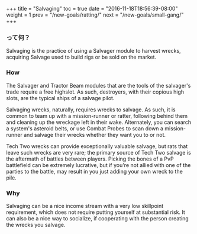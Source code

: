 +++ title = "Salvaging" toc = true date = "2016-11-18T18:56:39-08:00" weight = 1 prev = "/new-goals/ratting/" next = "/new-goals/small-gang/" +++

### って何？

Salvaging is the practice of using a Salvager module to harvest wrecks, acquiring Salvage used to build rigs or be sold on the market.

### How

The Salvager and Tractor Beam modules that are the tools of the salvager's trade require a free highslot. As such, destroyers, with their copious high slots, are the typical ships of a salvage pilot.

Salvaging wrecks, naturally, requires wrecks to salvage. As such, it is common to team up with a mission-runner or ratter, following behind them and cleaning up the wreckage left in their wake. Alternately, you can search a system's asteroid belts, or use Combat Probes to scan down a mission-runner and salvage their wrecks whether they want you to or not.

Tech Two wrecks can provide exceptionally valuable salvage, but rats that leave such wrecks are very rare; the primary source of Tech Two salvage is the aftermath of battles between players. Picking the bones of a PvP battlefield can be extremely lucrative, but if you're not allied with one of the parties to the battle, may result in you just adding your own wreck to the pile.

### Why

Salvaging can be a nice income stream with a very low skillpoint requirement, which does not require putting yourself at substantial risk. It can also be a nice way to socialize, if cooperating with the person creating the wrecks you salvage.